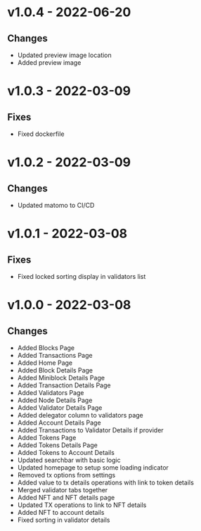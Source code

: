 # v1.0.4 - 2022-06-20

## Changes
- Updated preview image location
- Added preview image

# v1.0.3 - 2022-03-09

## Fixes
- Fixed dockerfile

# v1.0.2 - 2022-03-09

## Changes
- Updated matomo to CI/CD

# v1.0.1 - 2022-03-08

## Fixes
- Fixed locked sorting display in validators list

# v1.0.0 - 2022-03-08

## Changes
- Added Blocks Page
- Added Transactions Page
- Added Home Page
- Added Block Details Page
- Added Miniblock Details Page
- Added Transaction Details Page
- Added Validators Page
- Added Node Details Page
- Added Validator Details Page
- Added delegator column to validators page
- Added Account Details Page
- Added Transactions to Validator Details if provider
- Added Tokens Page
- Added Tokens Details Page
- Added Tokens to Account Details
- Updated searchbar with basic logic
- Updated homepage to setup some loading indicator
- Removed tx options from settings
- Added value to tx details operations with link to token details
- Merged validator tabs together
- Added NFT and NFT details page
- Updated TX operations to link to NFT details
- Added NFT to account details
- Fixed sorting in validator details
